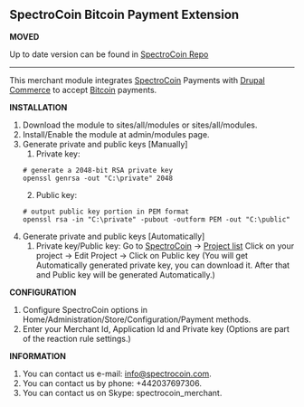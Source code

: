 SpectroCoin Bitcoin Payment Extension
---------------

**MOVED**

Up to date version can be found in [SpectroCoin Repo](https://github.com/SpectroCoin/Drupal-Bitcoin-Payment-Gateway-Module)

---------------

This merchant module integrates [SpectroCoin](https://spectrocoin.com/) Payments with [Drupal Commerce](https://drupal.org/project/commerce) to accept [Bitcoin](https://bitcoin.org) payments.

**INSTALLATION**

1. Download the module to sites/all/modules or sites/all/modules.
2. Install/Enable the module at admin/modules page.
3. Generate private and public keys [Manually]
    1. Private key:
    ```shell
    # generate a 2048-bit RSA private key
    openssl genrsa -out "C:\private" 2048
    ```
    2. Public key:
    ```shell
    # output public key portion in PEM format
    openssl rsa -in "C:\private" -pubout -outform PEM -out "C:\public"
    ```
4. Generate private and public keys [Automatically]
	1. Private key/Public key:
	Go to [SpectroCoin](https://spectrocoin.com/) -> [Project list](https://spectrocoin.com/en/merchant/api/list.html)
	Click on your project  -> Edit Project -> Click on Public key (You will get Automatically generated private key, you can download it. After that and Public key will be generated Automatically.)

**CONFIGURATION**

1. Configure SpectroCoin options in Home/Administration/Store/Configuration/Payment methods.
2. Enter your Merchant Id, Application Id and Private key (Options are part of the reaction rule settings.)

**INFORMATION** 

1. You can contact us e-mail: info@spectrocoin.com.
2. You can contact us by phone: +442037697306.
3. You can contact us on Skype: spectrocoin_merchant.
